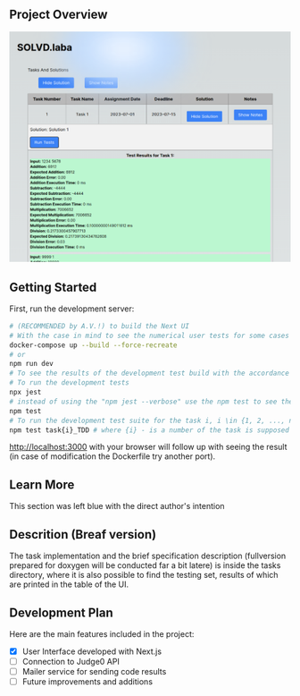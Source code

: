 
## Project Overview
![Screenshot of the project](./image_to_readme.png)

## Getting Started

First, run the development server:

```bash
# (RECOMMENDED by A.V.!) to build the Next UI
# With the case in mind to see the numerical user tests for some cases and tasks;
docker-compose up --build --force-recreate
# or
npm run dev
# To see the results of the development test build with the accordance to the specification
# To run the development tests
npx jest
# instead of using the "npm jest --verbose" use the npm test to see the result of each TTD test
npm test
# To run the development test suite for the task i, i \in {1, 2, ..., n}, where n is a general numer of all the tasks during the course, run:
npm test task{i}_TDD # where {i} - is a number of the task is supposed to be tested 

```

[http://localhost:3000](http://localhost:3000)  with your browser will follow up with seeing the result (in case of modification the Dockerfile try another port).


## Learn More

This section was left blue with the direct author's intention

## Descrition (Breaf version)

The task implementation and the brief specification description (fullversion prepared for doxygen will be conducted far a bit latere) is inside the tasks directory, where it is also possible to find the testing set, results of which are printed in the table of the UI.

## Development Plan
Here are the main features included in the project:

- [x] User Interface developed with Next.js
- [ ] Connection to Judge0 API
- [ ] Mailer service for sending code results
- [ ] Future improvements and additions